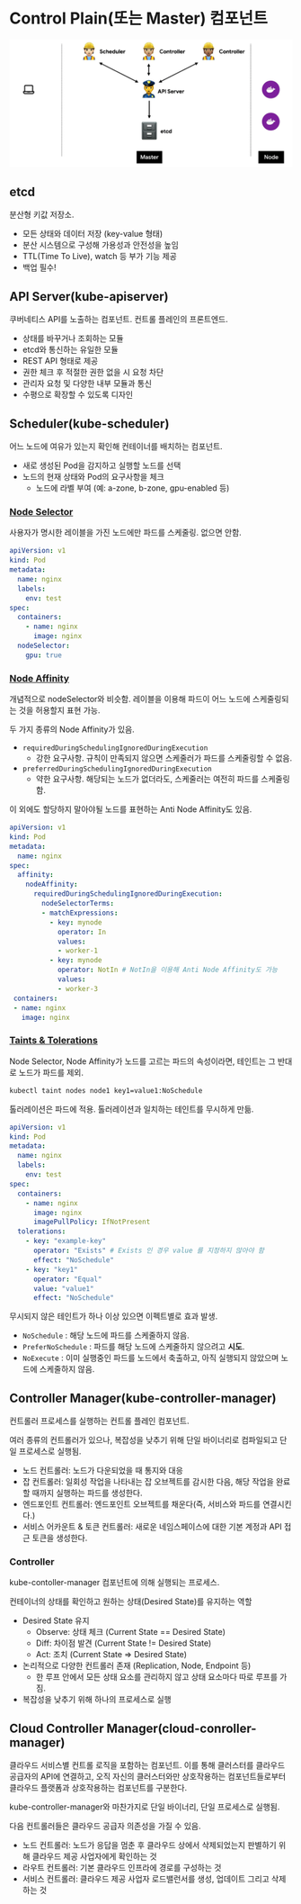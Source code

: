 # Control Plain(또는 Master) 컴포넌트

![쿠버네티스 아키텍쳐 - Master](/images/kubernetes_master.png)

## etcd

분산형 키값 저장소.

- 모든 상태와 데이터 저장 (key-value 형태)
- 분산 시스템으로 구성해 가용성과 안전성을 높임
- TTL(Time To Live), watch 등 부가 기능 제공
- 백업 필수!

## API Server(kube-apiserver)

쿠버네티스 API를 노출하는 컴포넌트. 컨트롤 플레인의 프론트엔드.

- 상태를 바꾸거나 조회하는 모듈
- etcd와 통신하는 유일한 모듈
- REST API 형태로 제공
- 권한 체크 후 적절한 권한 없을 시 요청 차단
- 관리자 요청 및 다양한 내부 모듈과 통신
- 수평으로 확장할 수 있도록 디자인

## Scheduler(kube-scheduler)

어느 노드에 여유가 있는지 확인해 컨테이너를 배치하는 컴포넌트.

- 새로 생성된 Pod을 감지하고 실행할 노드를 선택
- 노드의 현재 상태와 Pod의 요구사항을 체크
  - 노드에 라벨 부여 (예: a-zone, b-zone, gpu-enabled 등)

### [Node Selector](https://kubernetes.io/ko/docs/concepts/scheduling-eviction/assign-pod-node/#nodeselector)

사용자가 명시한 레이블을 가진 노드에만 파드를 스케줄링. 없으면 안함.

```yaml
apiVersion: v1
kind: Pod
metadata:
  name: nginx
  labels:
    env: test
spec:
  containers:
    - name: nginx
      image: nginx
  nodeSelector:
    gpu: true
```

### [Node Affinity](https://kubernetes.io/ko/docs/concepts/scheduling-eviction/assign-pod-node/#affinity-and-anti-affinity)

개념적으로 nodeSelector와 비슷함. 레이블을 이용해 파드이 어느 노드에 스케줄링되는 것을 허용할지 표현 가능.

두 가지 종류의 Node Affinity가 있음.

- `requiredDuringSchedulingIgnoredDuringExecution`
  - 강한 요구사항. 규칙이 만족되지 않으면 스케줄러가 파드를 스케줄링할 수 없음.
- `preferredDuringSchedulingIgnoredDuringExecution`
  - 약한 요구사항. 해당되는 노드가 없더라도, 스케줄러는 여전히 파드를 스케줄링 함.

이 외에도 할당하지 말아야될 노드를 표현하는 Anti Node Affinity도 있음.

```yaml
apiVersion: v1
kind: Pod
metadata:
  name: nginx
spec:
  affinity:
    nodeAffinity:
      requiredDuringSchedulingIgnoredDuringExecution:
        nodeSelectorTerms:
        - matchExpressions:
          - key: mynode
            operator: In
            values:
            - worker-1
          - key: mynode
            operator: NotIn # NotIn을 이용해 Anti Node Affinity도 가능
            values:
            - worker-3
 containers:
 - name: nginx
   image: nginx
```

### [Taints & Tolerations](https://kubernetes.io/ko/docs/concepts/scheduling-eviction/taint-and-toleration/)

Node Selector, Node Affinity가 노드를 고르는 파드의 속성이라면, 테인트는 그 반대로 노드가 파드를 제외.

```sh
kubectl taint nodes node1 key1=value1:NoSchedule
```

톨러레이션은 파드에 적용. 톨러레이션과 일치하는 테인트를 무시하게 만듦.

```yaml
apiVersion: v1
kind: Pod
metadata:
  name: nginx
  labels:
    env: test
spec:
  containers:
    - name: nginx
      image: nginx
      imagePullPolicy: IfNotPresent
  tolerations:
    - key: "example-key"
      operator: "Exists" # Exists 인 경우 value 를 지정하지 않아야 함
      effect: "NoSchedule"
    - key: "key1"
      operator: "Equal"
      value: "value1"
      effect: "NoSchedule"
```

무시되지 않은 테인트가 하나 이상 있으면 이펙트별로 효과 발생.

- `NoSchedule` : 해당 노드에 파드를 스케줄하지 않음.
- `PreferNoSchedule` : 파드를 해당 노드에 스케줄하지 않으려고 **시도**.
- `NoExecute` : 이미 실행중인 파드를 노드에서 축출하고, 아직 실행되지 않았으며 노드에 스케줄하지 않음.

## Controller Manager(kube-controller-manager)

컨트롤러 프로세스를 실행하는 컨트롤 플레인 컴포넌트.

여러 종류의 컨트롤러가 있으나, 복잡성을 낮추기 위해 단일 바이너리로 컴파일되고 단일 프로세스로 실행됨.

- 노드 컨트롤러: 노드가 다운되었을 때 통지와 대응
- 잡 컨트롤러: 일회성 작업을 나타내는 잡 오브젝트를 감시한 다음, 해당 작업을 완료할 때까지 실행하는 파드를 생성한다.
- 엔드포인트 컨트롤러: 엔드포인트 오브젝트를 채운다(즉, 서비스와 파드를 연결시킨다.)
- 서비스 어카운트 & 토큰 컨트롤러: 새로운 네임스페이스에 대한 기본 계정과 API 접근 토큰을 생성한다.

### Controller

kube-contoller-manager 컴포넌트에 의해 실행되는 프로세스.

컨테이너의 상태를 확인하고 원하는 상태(Desired State)를 유지하는 역할

- Desired State 유지
  - Observe: 상태 체크 (Current State == Desired State)
  - Diff: 차이점 발견 (Current State != Desired State)
  - Act: 조치 (Current State => Desired State)
- 논리적으로 다양한 컨트롤러 존재 (Replication, Node, Endpoint 등)
  - 한 루프 안에서 모든 상태 요소를 관리하지 않고 상태 요소마다 따로 루프를 가짐.
- 복잡성을 낮추기 위해 하나의 프로세스로 실행

## Cloud Controller Manager(cloud-conroller-manager)

클라우드 서비스별 컨트롤 로직을 포함하는 컴포넌트. 이를 통해 클러스터를 클라우드 공급자의 API에 연결하고, 오직 자신의 클러스터와만 상호작용하는 컴포넌트들로부터 클라우드 플랫폼과 상호작용하는 컴포넌트를 구분한다.

kube-controller-manager와 마찬가지로 단일 바이너리, 단일 프로세스로 실행됨.

다음 컨트롤러들은 클라우드 공급자 의존성을 가질 수 있음.

- 노드 컨트롤러: 노드가 응답을 멈춘 후 클라우드 상에서 삭제되었는지 판별하기 위해 클라우드 제공 사업자에게 확인하는 것
- 라우트 컨트롤러: 기본 클라우드 인프라에 경로를 구성하는 것
- 서비스 컨트롤러: 클라우드 제공 사업자 로드밸런서를 생성, 업데이트 그리고 삭제하는 것
